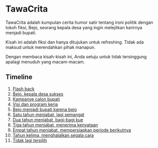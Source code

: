 # TawaCrita



TawaCrita adalah kumpulan cerita humor satir tentang ironi politik dengan tokoh fiksi, Bejo, seorang kepala desa yang ingin melejitkan karirnya menjadi bupati.

Kisah ini adalah fiksi dan hanya ditujukan untuk refreshing. Tidak ada maksud untuk merendahkan pihak manapun.

Dengan membaca kisah-kisah ini, Anda setuju untuk tidak tersinggung apalagi menuduh yang macam-macam.

## Timeline

1. [Flash back](01-flash-back)
2. [Bejo, kepala desa sukses](02-menjadi-kepala-desa-sukses)
3. [Kampanye calon bupati](03-kampanye-calon-bupati)
4. [Visi dan program kerja](04-visi-dan-program-kerja)
5. [Bejo menjadi bupati karena bejo](05-menjadi-bupati-karena-bejo)
6. [Satu tahun menjabat, lagi semangat](06-satu-tahun-menjabat)
7. [Dua tahun menjabat, bagi-bagi kue](07-dua-tahun-menjabat)
8. [Tiga tahun menjabat, menerima kenyataan](08-tiga-tahun-menjabat)
9. [Empat tahun menjabat, mempersiapkan periode berikutnya](09-empat-tahun-menjabat)
10. [Tahun kelima, menghalalkan segala cara](10-tahun-kelima)
11. [Tidak lagi terpilih](11-tidak-terpilih)

